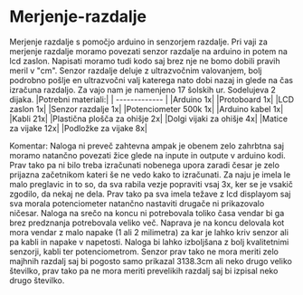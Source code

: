 # Merjenje-razdalje
Merjenje razdalje s pomočjo arduino in senzorjem razdalje.
Pri vaji za merjenje razdalje moramo povezati senzor razdalje na arduino in potem na lcd zaslon.
Napisati moramo tudi kodo saj brez nje ne bomo dobili pravih meril v "cm".
Senzor razdalje deluje z ultrazvočnim valovanjem, bolj podrobno pošlje en ultrazvočni valj katerega nato dobi nazaj in glede na čas izračuna razdaljo.
Za vajo nam je namenjeno 17 šolskih ur.
Sodelujeva 2 dijaka.
|Potrebni materiali:|
| ------------- |
|Arduino 1x|
|Protoboard 1x|
|LCD zaslon 1x|
|Senzor razdalje 1x|
|Potenciometer 500k 1x|
|Arduino kabel 1x|
|Kabli 21x|
|Plastična plošča za ohišje 2x|
|Dolgi vijaki za ohišje 4x|
|Matice za vijake 12x|
|Podložke za vijake 8x|

Komentar:
Naloga ni preveč zahtevna ampak je obenem zelo zahrbtna saj moramo natančno povezati žice glede na inpute in outpute v arduino kodi. Prav tako pa ni bilo treba izračunati nobenega upora zaradi česar je zelo prijazna začetnikom kateri še ne vedo kako to izračunati.
Za naju je imela le malo preglavic in to so, da sva rabila vezje popraviti vsaj 3x, ker se je vsakič zgodilo, da nekaj ne dela. Prav tako pa sva imela težave z lcd displayom saj sva morala potenciometer natančno nastaviti drugače ni prikazovalo ničesar. Naloga na srečo na koncu ni potrebovala toliko časa vendar bi ga brez predznanja potrebovala veliko več. Naprava je na koncu delovala kot mora vendar z malo napake (1 ali 2 milimetra) za kar je lahko kriv senzor ali pa kabli in napake v napetosti.
Naloga bi lahko izboljšana z bolj kvalitetnimi senzorji, kabli ter potenciometrom.
Senzor prav tako ne mora meriti zelo majhnih razdalj saj bi pogosto samo prikazal 3138.3cm ali neko drugo veliko številko, prav tako pa ne mora meriti prevelikih razdalj saj bi izpisal neko drugo številko.
